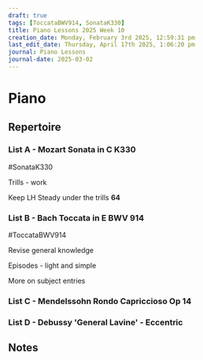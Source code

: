 ```yaml
---
draft: true
tags: [ToccataBWV914, SonataK330]
title: Piano Lessons 2025 Week 10
creation_date: Monday, February 3rd 2025, 12:59:31 pm
last_edit_date: Thursday, April 17th 2025, 1:06:20 pm
journal: Piano Lessons
journal-date: 2025-03-02
---
```


# Piano

## Repertoire

### List A - Mozart Sonata in C K330

#SonataK330

Trills - work

Keep LH Steady under the trills **64**

### List B - Bach Toccata in E BWV 914

#ToccataBWV914

Revise general knowledge

Episodes - light and simple

More on subject entries

### List C - Mendelssohn Rondo Capriccioso Op 14

### List D - Debussy 'General Lavine' - Eccentric

## Notes
